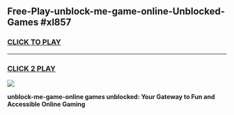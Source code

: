 
## Free-Play-unblock-me-game-online-Unblocked-Games #xl857
<h3>
<a href="https://news.freeplayer.one?title=unblock-me-game-online&ref=8M">CLICK TO PLAY</a></h3>
<hr>

<h3>
<a href="https://news.freeplayer.one?title=unblock-me-game-online&ref=8M">CLICK 2 PLAY</a>
  
</h3>

<a href="https://news.freeplayer.one?title=unblock-me-game-online&ref=8M"><img src="https://clearcache.store/games.png"></a>


**unblock-me-game-online games unblocked: Your Gateway to Fun and Accessible Online Gaming**
